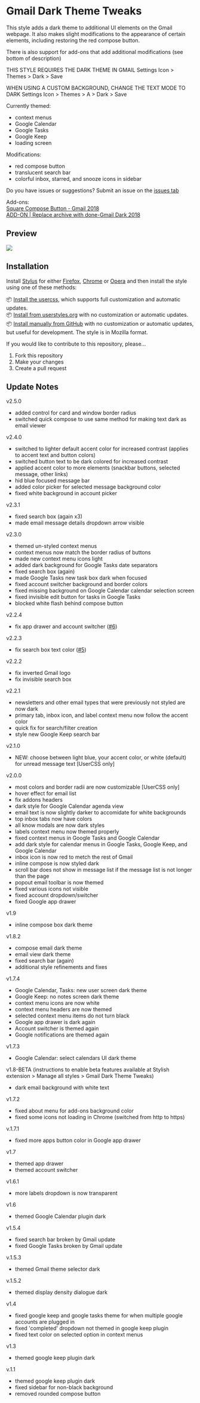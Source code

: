 ﻿# Gmail Dark Theme Tweaks
This style adds a dark theme to additional UI elements on the Gmail webpage. It also makes slight modifications to the appearance of certain elements, including restoring the red compose button.

There is also support for add-ons that add additional modifications (see bottom of description)

THIS STYLE REQUIRES THE DARK THEME IN GMAIL
Settings Icon > Themes > Dark > Save

WHEN USING A CUSTOM BACKGROUND, CHANGE THE TEXT MODE TO DARK
Settings Icon > Themes > A > Dark > Save

Currently themed:
- context menus
- Google Calendar
- Google Tasks
- Google Keep
- loading screen

Modifications:
- red compose button
- translucent search bar
- colorful inbox, starred, and snooze icons in sidebar

Do you have issues or suggestions? Submit an issue on the [issues tab](https://github.com/jackbuehner/gmail-dark-modifications/issues)

Add-ons:<br>
[Square Compose Button - Gmail 2018](https://userstyles.org/styles/159108)<br>
[ADD-ON | Replace archive with done-Gmail Dark 2018](https://userstyles.org/styles/160365)
## Preview
![](159026_after.png)

## Installation

Install [Stylus](https://add0n.com/stylus.html) for either [Firefox](https://addons.mozilla.org/en-US/firefox/addon/styl-us/), [Chrome](https://chrome.google.com/webstore/detail/stylus/clngdbkpkpeebahjckkjfobafhncgmne) or [Opera](https://addons.opera.com/en-gb/extensions/details/stylus/) and then install the style using one of these methods:

📦 [Install the usercss](https://github.com/jackbuehner/gmail-dark-modifications/raw/master/gmail-dark.less.user.css), which supports full customization and automatic updates.<br>
📦 [Install from userstyles.org](https://userstyles.org/styles/159026) with no customization or automatic updates.<br>
📦 [Install manually from GitHub](https://github.com/jackbuehner/gmail-dark-modifications/raw/master/gmail-dark.css) with no customization or automatic updates, but useful for development. The style is in Mozilla format.<br>


If you would like to contribute to this repository, please...

1. Fork this repository
1. Make your changes
1. Create a pull request

## Update Notes
v2.5.0
- added control for card and window border radius
- switched quick compose to use same method for making text dark as email viewer

v2.4.0
- switched to lighter default accent color for increased contrast (applies to accent text and button colors)
- switched button text to be dark colored for increased contrast
- applied accent color to more elements (snackbar buttons, selected message, other links)
- hid blue focused message bar
- added color picker for selected message background color
- fixed white background in account picker

v2.3.1
- fixed search box (again x3)
- made email message details dropdown arrow visible

v2.3.0
- themed un-styled context menus
- context menus now match the border radius of buttons
- made new context menu icons light
- added dark background for Google Tasks date separators
- fixed search box (again)
- made Google Tasks new task box dark when focused
- fixed account switcher background and border colors
- fixed missing background on Google Calendar calendar selection screen
- fixed invisible edit button for tasks in Google Tasks
- blocked white flash behind compose button

v2.2.4
- fix app drawer and account switcher ([#6](https://github.com/jackbuehner/gmail-dark-modifications/issues/6))

v2.2.3
- fix search box text color ([#5](https://github.com/jackbuehner/gmail-dark-modifications/issues/5))

v2.2.2
- fix inverted Gmail logo
- fix invisible search box

v2.2.1
- newsletters and other email types that were previously not styled are now dark
- primary tab, inbox icon, and label context menu now follow the accent color
- quick fix for search/filter creation
- style new Google Keep search bar

v2.1.0
- NEW: choose between light blue, your accent color, or white (default) for unread message text [UserCSS only]

v2.0.0
- most colors and border radii are now customizable [UserCSS only]
- hover effect for email list
- fix addons headers
- dark style for Google Calendar agenda view
- email text is now slightly darker to accomidate for white backgrounds
- top inbox tabs now have colors
- all know modals are now dark styles
- labels context menu now themed properly
- fixed context menus in Google Tasks and Google Calendar
- add dark style for calendar menus in Google Tasks, Google Keep, and Google Calendar
- inbox icon is now red to metch the rest of Gmail
- inline compose is now styled dark
- scroll bar does not show in message list if the message list is not longer than the page
- popout email toolbar is now themed
- fixed various icons not visible
- fixed account dropdown/switcher
- fixed Google app drawer

v1.9
- inline compose box dark theme

v1.8.2
- compose email dark theme
- email view dark theme
- fixed search bar (again)
- additional style refinements and fixes

v1.7.4
- Google Calendar, Tasks: new user screen dark theme
- Google Keep: no notes screen dark theme
- context menu icons are now white
- context menu headers are now themed
- selected context menu items do not turn black
- Google app drawer is dark again
- Account switcher is themed again
- Google notifications are themed again

v1.7.3
- Google Calendar: select calendars UI dark theme

v1.8-BETA (instructions to enable beta features available at Stylish extension > Manage all styles > Gmail Dark Theme Tweaks)
- dark email background with white text

v1.7.2
- fixed about menu for add-ons background color
- fixed some icons not loading in Chrome (switched from http to https)

v.1.7.1
- fixed more apps button color in Google app drawer

v1.7
- themed app drawer
- themed account switcher

v1.6.1
- more labels dropdown is now transparent

v1.6
- themed Google Calendar plugin dark

v1.5.4
- fixed search bar broken by Gmail update
- fixed Google Tasks broken by Gmail update

v.1.5.3
- themed Gmail theme selector dark

v.1.5.2
- themed display density dialogue dark

v1.4
- fixed google keep and google tasks theme for when multiple google accounts are plugged in
- fixed 'completed' dropdown not themed in google keep plugin
- fixed text color on selected option in context menus

v1.3
- themed google keep plugin dark

v.1.1
- themed google keep plugin dark
- fixed sidebar for non-black background
- removed rounded compose button
